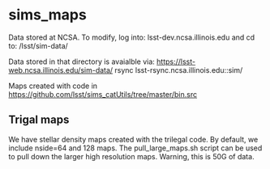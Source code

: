 sims_maps
=========

Data stored at NCSA.  To modify, log into:
lsst-dev.ncsa.illinois.edu
and cd to:
/lsst/sim-data/

Data stored in that directory is avaialble via:
https://lsst-web.ncsa.illinois.edu/sim-data/
rsync lsst-rsync.ncsa.illinois.edu::sim/

Maps created with code in https://github.com/lsst/sims_catUtils/tree/master/bin.src

## Trigal maps

We have stellar density maps created with the trilegal code. By default, we include nside=64 and 128 maps.
The pull_large_maps.sh script can be used to pull down the larger high resolution maps. Warning, this is 
50G of data.